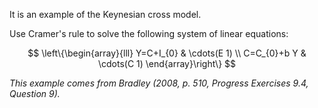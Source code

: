 It is an example of the Keynesian cross model.

Use Cramer's rule to solve the following system of linear equations:

$$
\left\{\begin{array}{lll}
Y=C+I_{0} & \cdots(E 1) \\
C=C_{0}+b Y & \cdots(C 1)
\end{array}\right\}
$$

*This example comes from Bradley (2008, p. 510, Progress Exercises 9.4, Question 9).*
